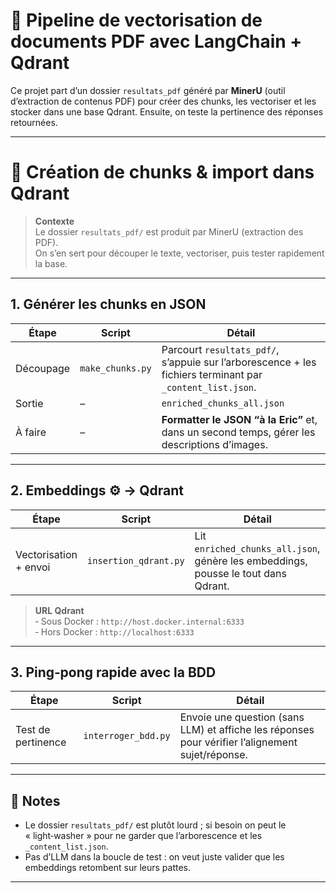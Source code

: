 
# 🧩 Pipeline de vectorisation de documents PDF avec LangChain + Qdrant

Ce projet part d’un dossier `resultats_pdf` généré par **MinerU** (outil d’extraction de contenus PDF) pour créer des chunks, les vectoriser et les stocker dans une base Qdrant. Ensuite, on teste la pertinence des réponses retournées.

---

# 🧩 Création de chunks & import dans Qdrant

> **Contexte**  
> Le dossier `resultats_pdf/` est produit par MinerU (extraction des PDF).  
> On s’en sert pour découper le texte, vectoriser, puis tester rapidement la base.

---

## 1. Générer les chunks en JSON

| Étape | Script | Détail |
|-------|--------|--------|
| Découpage | `make_chunks.py` | Parcourt `resultats_pdf/`, s’appuie sur l’arborescence + les fichiers terminant par `_content_list.json`. |
| Sortie | – | `enriched_chunks_all.json` |
| À faire | – | **Formatter le JSON “à la Eric”** et, dans un second temps, gérer les descriptions d’images. |

---

## 2. Embeddings ⚙️ → Qdrant

| Étape | Script | Détail |
|-------|--------|--------|
| Vectorisation + envoi | `insertion_qdrant.py` | Lit `enriched_chunks_all.json`, génère les embeddings, pousse le tout dans Qdrant. |

> **URL Qdrant**  
> ‑ Sous Docker : `http://host.docker.internal:6333`  
> ‑ Hors Docker : `http://localhost:6333`

---

## 3. Ping‑pong rapide avec la BDD

| Étape | Script | Détail |
|-------|--------|--------|
| Test de pertinence | `interroger_bdd.py` | Envoie une question (sans LLM) et affiche les réponses pour vérifier l’alignement sujet/réponse. |

---

## 📝 Notes

* Le dossier `resultats_pdf/` est plutôt lourd ; si besoin on peut le « light‑washer » pour ne garder que l’arborescence et les `_content_list.json`.
* Pas d’LLM dans la boucle de test : on veut juste valider que les embeddings retombent sur leurs pattes.

---
